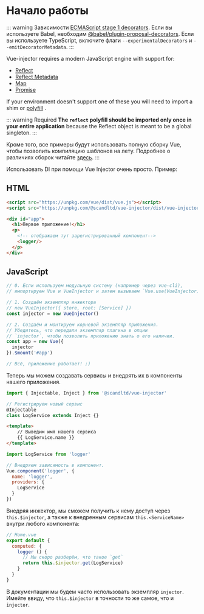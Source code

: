 # Начало работы

::: warning Зависимости
[ECMAScript stage 1 decorators](https://github.com/wycats/javascript-decorators/blob/master/README.md).
Если вы используете Babel, необходим [@babel/plugin-proposal-decorators](https://github.com/babel/babel/tree/master/packages/babel-plugin-proposal-decorators).
Если вы используете TypeScript, включите флаги `--experimentalDecorators` и `--emitDecoratorMetadata`.
:::

Vue-injector requires a modern JavaScript engine with support for:

- [Reflect](https://developer.mozilla.org/ru/docs/Web/JavaScript/Reference/Global_Objects/Reflect)
- [Reflect Metadata](https://rbuckton.github.io/reflect-metadata/)
- [Map](https://developer.mozilla.org/en-US/docs/Web/JavaScript/Reference/Global_Objects/Map)
- [Promise](https://developer.mozilla.org/en-US/docs/Web/JavaScript/Reference/Global_Objects/Promise)

If your environment doesn't support one of these you will need to import a shim or [polyfill](https://github.com/zloirock/core-js/) .

::: warning Required
**The `reflect` polyfill should be imported only once in your entire application** because the Reflect object is meant to be a global singleton.
:::

Кроме того, все примеры будут использовать полную сборку Vue, чтобы позволить компиляцию шаблонов на лету. Подробнее о различиях сборок читайте [здесь](https://ru.vuejs.org/v2/guide/installation.html#Runtime-Компилятор-vs-Runtime-only).
:::

Использовать DI при помощи Vue Injector очень просто. Пример:

## HTML

``` html
<script src="https://unpkg.com/vue/dist/vue.js"></script>
<script src="https://unpkg.com/@scandltd/vue-injector/dist/vue-injector.js"></script>

<div id="app">
  <h1>Первое приложение!</h1>
  <p>
    <!-- отображаем тут зарегистрированный компонент-->
    <logger/>
  </p>
</div>
```

## JavaScript

``` js
// 0. Если используем модульную систему (например через vue-cli), 
// импортируем Vue и VueInjector и затем вызываем `Vue.use(VueInjector)`.

// 1. Создаём экземпляр инжектора
// new VueInjector({ store, root: [Service] })
const injector = new VueInjector()

// 2. Создаём и монтируем корневой экземпляр приложения.
// Убедитесь, что передали экземпляр плагина в опции
// `injector`, чтобы позволить приложению знать о его наличии.
const app = new Vue({
  injector
}).$mount('#app')

// Всё, приложение работает! ;)
```

Теперь мы можем создавать сервисы и внедрять их в компоненты нашего приложения.

``` js
import { Injectable, Inject } from '@scandltd/vue-injector'

// Регистрируем новый сервис
@Injectable
class LogService extends Inject {}
```

``` html
<template>
    // Выведим имя нашего сервиса
    {{ LogService.name }}
</template>
```

``` js
import LogService from 'logger'

// Внедряем зависимость в компонент.
Vue.component('logger', {
  name: 'logger',
  providers: {
    LogService
  }
})
```

Внедряя инжектор, мы сможем получить к нему доступ через `this.$injector`, а также к внедренным сервисам `this.<ServiceName>` внутри любого компонента:

```js
// Home.vue
export default {
  computed: {
    logger () {
      // Мы скоро разберём, что такое `get`
      return this.$injector.get(LogService)
    }
  }
}
```

В документации мы будем часто использовать экземпляр `injector`. Имейте ввиду, что `this.$injector` в точности то же самое, что и `injector`.